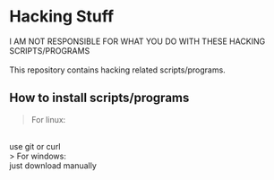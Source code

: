 # Hacking Stuff
I AM NOT RESPONSIBLE FOR WHAT YOU DO WITH THESE HACKING SCRIPTS/PROGRAMS
<br><br>
This repository contains hacking related scripts/programs.

## How to install scripts/programs
> For linux:
<br/>
use git or curl
<br/>
> For windows:
<br/>
just download manually
